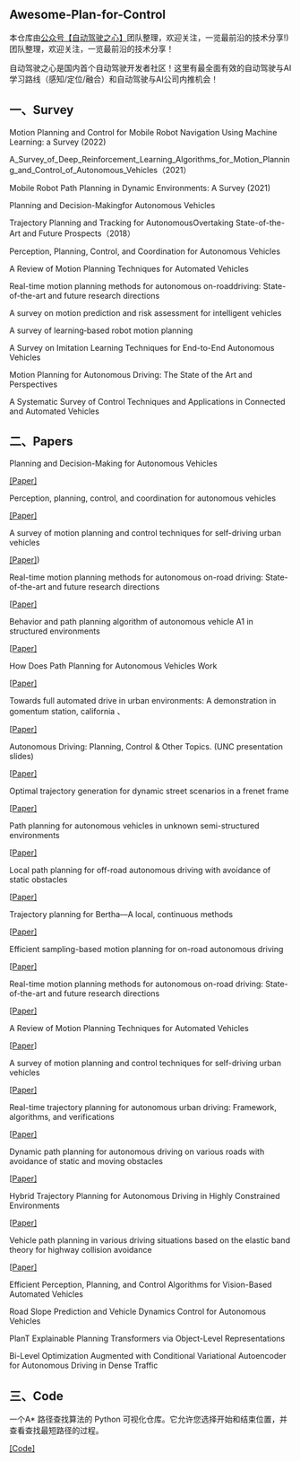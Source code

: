 ## Awesome-Plan-for-Control



本仓库由[公众号【自动驾驶之心】](https://mp.weixin.qq.com/s?__biz=Mzg2NzUxNTU1OA==&mid=2247542481&idx=1&sn=c6d8609491a128233c3c3b91d68d22a6&chksm=ceb80b18f9cf820e789efd75947633aec9d2f1e8b58c29e5051c05a64b21ae63c244d54886a1&token=11182364&lang=zh_CN#rd)团队整理，欢迎关注，一览最前沿的技术分享!) 团队整理，欢迎关注，一览最前沿的技术分享！

自动驾驶之心是国内首个自动驾驶开发者社区！这里有最全面有效的自动驾驶与AI学习路线（感知/定位/融合）和自动驾驶与AI公司内推机会！



## 一、Survey

Motion Planning and Control for Mobile Robot Navigation Using Machine Learning: a Survey (2022)

A_Survey_of_Deep_Reinforcement_Learning_Algorithms_for_Motion_Planning_and_Control_of_Autonomous_Vehicles（2021）

Mobile Robot Path Planning in Dynamic Environments: A Survey (2021)

Planning and Decision-Makingfor Autonomous Vehicles

Trajectory Planning and Tracking for AutonomousOvertaking State-of-the-Art and Future Prospects（2018）

Perception, Planning, Control, and Coordination for Autonomous Vehicles

A Review of Motion Planning Techniques for Automated Vehicles

Real-time motion planning methods for autonomous on-roaddriving: State-of-the-art and future research directions

A survey on motion prediction and risk assessment for intelligent vehicles

A survey of learning‐based robot motion planning

A Survey on Imitation Learning Techniques for End-to-End Autonomous Vehicles

Motion Planning for Autonomous Driving: The State of the Art and Perspectives

A Systematic Survey of Control Techniques and Applications in Connected and Automated Vehicles

## 二、Papers

Planning and Decision-Making for Autonomous Vehicles

  [[Paper]](https://www.annualreviews.org/doi/abs/10.1146/annurev-control-060117-105157)

Perception, planning, control, and coordination for autonomous vehicles

  [[Paper]]((https://www.mdpi.com/2075-1702/5/1/6))

A survey of motion planning and control techniques for self-driving urban vehicles

[[Paper]](https://arxiv.org/abs/1604.074466))

Real-time motion planning methods for autonomous on-road driving: State-of-the-art and future research directions

[[Paper\]](https://www.sciencedirect.com/science/article/pii/S0968090X15003447)

Behavior and path planning algorithm of autonomous vehicle A1 in structured environments 

[[Paper\]](https://www.sciencedirect.com/science/article/pii/S1474667015349065)

How Does Path Planning for Autonomous Vehicles Work

 [[Paper\]](https://dzone.com/articles/how-does-path-planning-for-autonomous-vehicles-wor)

Towards full automated drive in urban environments: A demonstration in gomentum station, california 、

[[Paper\]](https://arxiv.org/abs/1705.01187)

Autonomous Driving: Planning, Control & Other Topics. (UNC presentation slides)

[[Paper\]](http://www.cse.iitd.ac.in/~subodh/courses/SIV889/AD-planning-autonovi.pdf)

Optimal trajectory generation for dynamic street scenarios in a frenet frame

[[Paper\]](https://ieeexplore.ieee.org/abstract/document/5509799/)

Path planning for autonomous vehicles in unknown semi-structured environments

[[Paper\]](https://journals.sagepub.com/doi/abs/10.1177/0278364909359210)

Local path planning for off-road autonomous driving with avoidance of static obstacles

[[Paper\]](https://ieeexplore.ieee.org/document/6203588)

Trajectory planning for Bertha—A local, continuous methods

[[Paper\]](https://ieeexplore.ieee.org/abstract/document/6856581)

Efficient sampling-based motion planning for on-road autonomous driving

[[Paper\]](https://ieeexplore.ieee.org/abstract/document/7042261/)

Real-time motion planning methods for autonomous on-road driving: State-of-the-art and future research directions

[[Paper\]](https://www.sciencedirect.com/science/article/pii/S0968090X15003447)

A Review of Motion Planning Techniques for Automated Vehicles

[[Paper](https://ieeexplore.ieee.org/stamp/stamp.jsp?arnumber=7339478)]

A survey of motion planning and control techniques for self-driving urban vehicles

[[Paper\]](https://ieeexplore.ieee.org/abstract/document/7490340/)

Real-time trajectory planning for autonomous urban driving: Framework, algorithms, and verifications

[[Paper\]](https://ieeexplore.ieee.org/abstract/document/7303933/)

Dynamic path planning for autonomous driving on various roads with avoidance of static and moving obstacles

[[Paper\]](https://www.sciencedirect.com/science/article/abs/pii/S0888327017303825)

Hybrid Trajectory Planning for Autonomous Driving in Highly Constrained Environments

[[Paper\]](https://ieeexplore.ieee.org/abstract/document/8375948/)

Vehicle path planning in various driving situations based on the elastic band theory for highway collision avoidance

[[Paper\]](https://journals.sagepub.com/doi/abs/10.1177/0954407013481299)

Efficient Perception, Planning, and Control Algorithms for Vision-Based Automated Vehicles

Road Slope Prediction and Vehicle Dynamics Control for Autonomous Vehicles

PlanT Explainable Planning Transformers via Object-Level Representations

Bi-Level Optimization Augmented with Conditional Variational Autoencoder for Autonomous Driving in Dense Traffic

## 三、Code

一个A* 路径查找算法的 Python 可视化仓库。它允许您选择开始和结束位置，并查看查找最短路径的过程。

  [[Code]](https://github.com/techwithtim/A-Path-Finding-Visualization)
